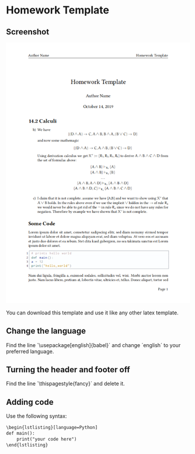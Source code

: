# Homework Template

## Screenshot

![homework template screenshot](./homework.png)

You can download this template and use it like any other latex template.

## Change the language

Find the line ´\usepackage[english]{babel}´ and change ´english´ to your preferred language.

## Turning the header and footer off

Find the line ´\thispagestyle{fancy}´ and delete it. 


## Adding code

Use the following syntax:

```
\begin{lstlisting}[language=Python]
def main():
	print("your code here")
\end{lstlisting}
```

